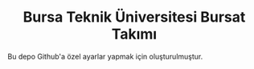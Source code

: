 <h1 align="center">Bursa Teknik Üniversitesi Bursat Takımı</h1>

Bu depo Github'a özel ayarlar yapmak için oluşturulmuştur.
